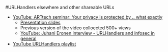 #URLHandlers elsewhere and other shareable URLs

* [YouTube: ARTtech seminar: Your privacy is protected by .. what exactly](https://www.youtube.com/watch?v=-51nIz8pz08)
  * [Presentation slides](http://hack.urlhandlers.info/assembly/)
  * Previous version of the video colloected 500+ views
  * [YouTube: Juhani Eronen interview - URLHandlers and infosec in general](https://www.youtube.com/watch?v=I_zQa0atqkk)
* [YouTube URLHandlers playlist](https://www.youtube.com/playlist?list=PL1fscFAejNoCk_iEHN9Urvl7SSB2xG-AR)
